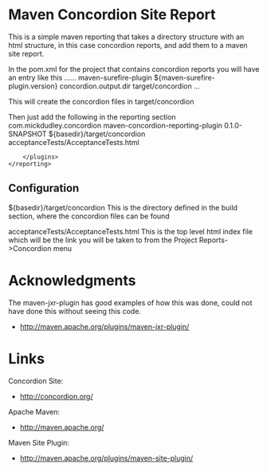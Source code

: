 Maven Concordion Site Report
============================

This is a simple maven reporting that takes a directory structure with an html structure,
in this case concordion reports, and add them to a maven site report.

In the pom.xml for the project that contains concordion reports you will have an entry like this
    <build>
        <plugins>
......
            <plugin>
                <artifactId>maven-surefire-plugin</artifactId>
                <version>${maven-surefire-plugin.version}</version>
                <configuration>
                    <systemPropertyVariables>
                        <property>
                            <name>concordion.output.dir</name>
                            <value>target/concordion</value>
                        </property>
                    </systemPropertyVariables>
                </configuration>
            </plugin>
...
        </plugins>
    </build>

This will create the concordion files in target/concordion

Then just add the following in the reporting section
    <reporting>
        <plugins>
            <plugin>
                <groupId>com.mickdudley.concordion</groupId>
                <artifactId>maven-concordion-reporting-plugin</artifactId>
                <version>0.1.0-SNAPSHOT</version>
                <configuration>
                    <concordionDir>${basedir}/target/concordion</concordionDir>
                    <concordionIndexFile>acceptanceTests/AcceptanceTests.html</concordionIndexFile>
                </configuration>
            </plugin>

        </plugins>
    </reporting>


Configuration
-------------

<concordionDir>${basedir}/target/concordion</concordionDir>
This is the directory defined in the build section, where the concordion files can be found

<concordionIndexFile>acceptanceTests/AcceptanceTests.html</concordionIndexFile>
This is the top level html index file which will be the link you will be taken to from the Project Reports->Concordion menu



Acknowledgments
===============

The maven-jxr-plugin has good examples of how this was done, could not have done this without seeing this code.
* http://maven.apache.org/plugins/maven-jxr-plugin/

Links
=====

Concordion Site:

* http://concordion.org/

Apache Maven:

* http://maven.apache.org/

Maven Site Plugin:

* http://maven.apache.org/plugins/maven-site-plugin/


